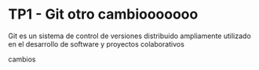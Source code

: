 # TP1 - Git otro cambiooooooo

Git es un sistema de control de versiones distribuido ampliamente utilizado en el desarrollo de software y proyectos colaborativos

cambios

